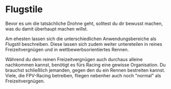 # Flugstile

Bevor es um die tatsächliche Drohne geht, solltest du dir bewusst machen, was du damit überhaupt machen willst.

Am ehesten lassen sich die unterschiedlichen Anwendungsbereiche als Flugstil beschreiben. Diese lassen sich zudem weiter untereteilen in reines Freizeitvergnügen und in wettbewerbsorientiertes Rennen.

Während du dem reinen Freizeitvergnügen auch durchaus alleine nachkommen kannst, benötigt es fürs Racing eine gewisse Organisation. Du brauchst schließlich jemanden, gegen den du ein Rennen bestreiten kannst. Viele, die FPV-Racing betreiben, fliegen nebenher auch noch "normal" als Freizeitvergnügen.

